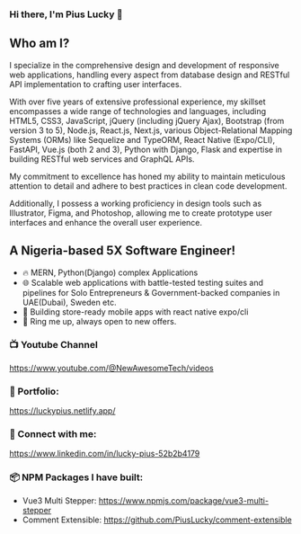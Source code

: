 ### Hi there, I'm Pius Lucky 👋

## Who am I?
I specialize in the comprehensive design and development of responsive web applications, handling every aspect from database design and RESTful API implementation to crafting user interfaces.

With over five years of extensive professional experience, my skillset encompasses a wide range of technologies and languages, including HTML5, CSS3, JavaScript, jQuery (including jQuery Ajax), Bootstrap (from version 3 to 5), Node.js, React.js, Next.js, various Object-Relational Mapping Systems (ORMs) like Sequelize and TypeORM, React Native (Expo/CLI), FastAPI, Vue.js (both 2 and 3), Python with Django, Flask and expertise in building RESTful web services and GraphQL APIs.

My commitment to excellence has honed my ability to maintain meticulous attention to detail and adhere to best practices in clean code development.

Additionally, I possess a working proficiency in design tools such as Illustrator, Figma, and Photoshop, allowing me to create prototype user interfaces and enhance the overall user experience.


## A Nigeria-based 5X Software Engineer!

- 🔥 MERN, Python(Django) complex Applications
- 🌐 Scalable web applications with battle-tested testing suites and pipelines for Solo Entrepreneurs & Government-backed companies in UAE(Dubai), Sweden etc.
- 📱 Building store-ready mobile apps with react native expo/cli
- 🌱 Ring me up, always open to new offers.


### 📺 Youtube Channel
https://www.youtube.com/@NewAwesomeTech/videos

### 🐐 Portfolio: 
https://luckypius.netlify.app/

### 🤙 Connect with me:
https://www.linkedin.com/in/lucky-pius-52b2b4179

### 📦 NPM Packages I have built: 
- Vue3 Multi Stepper: https://www.npmjs.com/package/vue3-multi-stepper
- Comment Extensible: https://github.com/PiusLucky/comment-extensible







